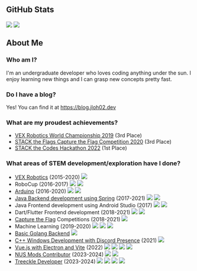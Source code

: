 <!--
**jloh02/jloh02** is a ✨ _special_ ✨ repository because its `README.md` (this file) appears on your GitHub profile.

Here are some ideas to get you started:

- 🔭 I’m currently working on ...
- 🌱 I’m currently learning ...
- 👯 I’m looking to collaborate on ...
- 🤔 I’m looking for help with ...
- 💬 Ask me about ...
- 📫 How to reach me: ...
- 😄 Pronouns: ...
- ⚡ Fun fact: ...
-->


## GitHub Stats
<p>
  <img align="center" src="https://github-readme-stats.vercel.app/api?username=jloh02&count_private=true&show_icons=true&theme=github_dark&rank_icon=percentile" />
  <img align="center" src="https://github-readme-stats.vercel.app/api/top-langs/?username=jloh02&theme=github_dark&exclude_repo=jloh02.github.io&langs_count=8&size_weight=0.3&count_weight=0.7&hide=css,html&layout=compact" />
</p>


## About Me
### Who am I?
I'm an undergraduate developer who loves coding anything under the sun. I enjoy learning new things and I can grasp new concepts pretty fast.

### Do I have a blog?
Yes! You can find it at https://blog.jloh02.dev

### What are my proudest achievements?
- [VEX Robotics World Championship 2019](https://github.com/jloh02/VEX-Worlds-2019-8059A) (3rd Place)
- [STACK the Flags Capture the Flag Competition 2020](https://jloh02.github.io/ctf/stack-the-flags-2020) (3rd Place)
- [STACK the Codes Hackathon 2022](https://blog.jloh02.dev/projects/stack-the-codes-2022/) (1st Place)

### What areas of STEM development/exploration have I done?
- [VEX Robotics](https://jloh02.github.io/robotics) (2015-2020) ![][cpp]
- RoboCup (2016-2017) ![][arduino] ![][cpp]
- [Arduino](https://github.com/jloh02/SICC) (2016-2020) ![][arduino] ![][cpp]
- [Java Backend development using Spring](https://github.com/jloh02/SGRouter) (2017-2021) ![][spring] ![][java]
- Java Frontend development using Android Studio (2017) ![][android] ![][java]
- Dart/Flutter Frontend development (2018-2021) ![][flutter] ![][dart]
- [Capture the Flag](https://jloh02.github.io/ctf) Competitions (2018-2021) ![][python]
- Machine Learning (2019-2020) ![][keras] ![][tensorflow] ![][python]
- [Basic Golang Backend](https://github.com/jloh02/valorant-discord-presence/tree/master/web-backend) ![][golang]
- [C++ Windows Development with Discord Presence](https://github.com/jloh02/valorant-discord-presence) (2021) ![][cpp]
- [Vue.js with Electron and Vite](https://github.com/jloh02/valorant-chat-client/) (2022) ![][vue] ![][ts] ![][electron] ![][vite]
- [NUS Mods Contributor](https://github.com/nusmodifications/nusmods) (2023-2024) ![][react] ![][ts]
- [Treeckle Developer](https://github.com/CAPTxTreeckle/Treeckle-3.0) (2023-2024) ![][react] ![][ts] ![][python] ![][docker]


[android]: https://img.shields.io/badge/Platform-Android-informational?style=flat&logo=android&logoColor=white&color=3DDC84
[arduino]: https://img.shields.io/badge/Platform-Arduino-informational?style=flat&logo=arduino&logoColor=white&color=00979D
[cpp]: https://img.shields.io/badge/Language-C++-informational?style=flat&logo=cplusplus&logoColor=white&color=00599C
[dart]: https://img.shields.io/badge/Language-Dart-informational?style=flat&logo=dart&logoColor=white&color=0175C2
[docker]: https://img.shields.io/badge/Language-Docker-informational?style=flat&logo=docker&logoColor=white&color=0DB7ED
[electron]: https://img.shields.io/badge/Platform-Electron-informational?style=flat&logo=electron&logoColor=white&color=47848F
[flutter]: https://img.shields.io/badge/Platform-Flutter-informational?style=flat&logo=flutter&logoColor=white&color=02569B
[golang]: https://img.shields.io/badge/Language-Go-informational?style=flat&logo=go&logoColor=white&color=00ADD8
[java]: https://img.shields.io/badge/Language-Java-informational?style=flat&logo=java&logoColor=white&color=007396
[ts]: https://img.shields.io/badge/Language-TypeScript-informational?style=flat&logo=typescript&logoColor=white&color=3178C6
[keras]: https://img.shields.io/badge/Tool-Keras-informational?style=flat&logo=keras&logoColor=white&color=D00000
[python]: https://img.shields.io/badge/Language-Python-informational?style=flat&logo=python&logoColor=white&color=3776AB
[react]: https://img.shields.io/badge/Framework-React.js-informational?style=flat&logo=react&logoColor=white&color=61DBFB
[spring]: https://img.shields.io/badge/Framework-Spring-informational?style=flat&logo=spring&logoColor=white&color=6DB33F
[tensorflow]: https://img.shields.io/badge/Tool-TensorFlow-informational?style=flat&logo=tensorflow&logoColor=white&color=FF6F00
[vite]: https://img.shields.io/badge/Tool-Vite-informational?style=flat&logo=vite&logoColor=white&color=646CFF
[vue]: https://img.shields.io/badge/Framework-Vue.js-informational?style=flat&logo=vuedotjs&logoColor=white&color=4FC08D
